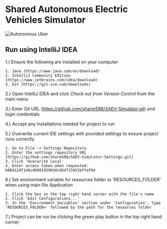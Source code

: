 # Shared Autonomous Electric Vehicles Simulator

![Autonomous Uber](https://s.marketwatch.com/public/resources/images/MW-EV890_uberse_ZH_20160914102258.jpg)

## Run using IntelliJ IDEA

1.) Ensure the following are installed on your computer  

    1. Java (https://www.java.com/en/download)
    2. IntelliJ Community Edition (https://www.jetbrains.com/idea/download)
    3. Git (https://git-scm.com/downloads)

2.) Open IntelliJ IDEA and click *Check out from Version Control* from the main menu

3.) Enter Git URL (https://github.com/sharm588/SAEV-Simulator.git) and login credentials

4.) Accept any installations needed for project to run

5.)  Overwrite current IDE settings with provided settings to ensure project runs correctly
    
    1. Go to File -> Settings Repository
    2. Enter the settings repository URL (https://github.com/sharm588/SAEV-Simulator-Settings.git)
    3. Click 'Overwrite Local'
    4. Enter access token when requested: b00412df1d4c49081939b50c6bd715951bffaf04
    
6.) Set environment variable for resources folder to 'RESOURCES_FOLDER' when using main file *Application*
   
    1. Click the box in the top right hand corner with the file's name
    2. Click 'Edit Configurations...'
    3. In the 'Environment Variables' section under 'Configuration', type 'RESOURCES_FOLDER=' followed by the path for the resources folder

7.) Project can be run be clicking the green play button in the top right hand corner

